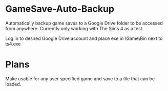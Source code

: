 # GameSave-Auto-Backup
Automatically backup game saves to a Google Drive folder to be accessed from anywhere.
Currently only working with The Sims 4 as a test.

Log in to desired Google Drive account and place exe in \Game\Bin next to ts4.exe

# Plans
Make usable for any user specified game and save to a file that can be loaded. 